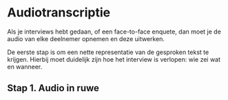 # Audiotranscriptie

Als je interviews hebt gedaan, of een face-to-face enquete, dan moet je de audio van elke deelnemer opnemen en deze uitwerken.

De eerste stap is om een nette representatie van de gesproken tekst te krijgen. Hierbij moet duidelijk zijn hoe het interview is verlopen: wie zei wat en wanneer.

## Stap 1. Audio in ruwe 